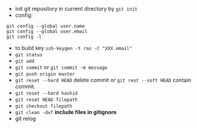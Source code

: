 + init git repository in current directory by ```git init```  
+ config:
 ```
 git config --global user.name
 git config --global user.email
 git config -l
 ```
 + to build key ```ssh-keygen -t ras -C "XXX.email"```
 + ```git status```
 + ```git add```
 + ```git commit``` or ```git commit -m message```
 + ```git push origin master```
 + ```git reset --hard HEAD``` delete commit or ```git rest --soft HEAD``` contain commit.
 + ```git reset --hard hashid```
 + ```git reset HEAD filepath```
 + ```git checkout filepath```
 + ```git clean -dxf``` **include files in gitignore**
 + git relog 
